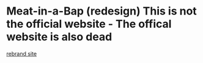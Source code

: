 # Meat-in-a-Bap (redesign) This is not the official website - The offical website is also dead

[rebrand site](https://ethan-haveron.github.io/Meat-in-a-Bap/)
